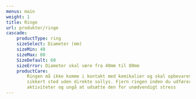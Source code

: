 ```yaml
---
menus: main
weight: 1
title: Ringe
url: produkter/ringe
cascade:
    productType: ring
    sizeSelect: Diameter (mm)
    sizeMin: 40
    sizeMax: 80
    SizeDefault: 60
    sizeError: Diameter skal være fra 40mm til 80mm
    productCare:
        Ringen må ikke komme i kontakt med kemikalier og skal opbevares et
        sikkert sted uden direkte sollys. Fjern ringen inden du udfører fysiske
        aktiviteter og ungå at udsætte den for unødvendigt stress
---
```

